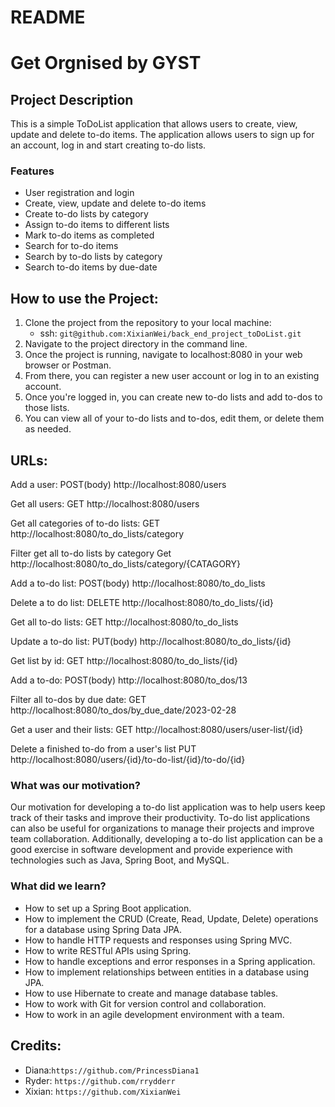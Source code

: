 # README


# Get Orgnised by GYST


## Project Description
This is a simple ToDoList application that allows users to create, view, update and delete to-do items. The application allows users to sign up for an account, log in and start creating to-do lists.


### Features

- User registration and login
- Create, view, update and delete to-do items
- Create to-do lists by category
- Assign to-do items to different lists
- Mark to-do items as completed
- Search for to-do items
- Search by to-do lists by category
- Search to-do items by due-date



## How to use the Project:
1. Clone the project from the repository to your local machine: 
   - ssh: `git@github.com:XixianWei/back_end_project_toDoList.git`
2. Navigate to the project directory in the command line.
3. Once the project is running, navigate to localhost:8080 in your web browser or Postman.
4. From there, you can register a new user account or log in to an existing account.
5. Once you're logged in, you can create new to-do lists and add to-dos to those lists.
6. You can view all of your to-do lists and to-dos, edit them, or delete them as needed.

## URLs:
Add a user:
POST(body)
http://localhost:8080/users

Get all users:
GET
http://localhost:8080/users

Get all categories of to-do lists:
GET
http://localhost:8080/to_do_lists/category

Filter get all to-do lists by category
Get
http://localhost:8080/to_do_lists/category/{CATAGORY}

Add a to-do list:
POST(body)
http://localhost:8080/to_do_lists

Delete a to do list:
DELETE
http://localhost:8080/to_do_lists/{id}

Get all to-do lists:
GET
http://localhost:8080/to_do_lists

Update a to-do list:
PUT(body)
http://localhost:8080/to_do_lists/{id}

Get list by id:
GET
http://localhost:8080/to_do_lists/{id}


Add a to-do:
POST(body)
http://localhost:8080/to_dos/13

Filter all to-dos by due date:
GET
http://localhost:8080/to_dos/by_due_date/2023-02-28

Get a user and their lists:
GET
http://localhost:8080/users/user-list/{id}

Delete a finished to-do from a user's list
PUT
http://localhost:8080/users/{id}/to-do-list/{id}/to-do/{id}



### What was our motivation?
Our motivation for developing a to-do list application was to help users keep track of their tasks and improve their productivity. To-do list applications can also be useful for organizations to manage their projects and improve team collaboration. Additionally, developing a to-do list application can be a good exercise in software development and provide experience with technologies such as Java, Spring Boot, and MySQL.


### What did we learn?

- How to set up a Spring Boot application.
- How to implement the CRUD (Create, Read, Update, Delete) operations for a database using Spring Data JPA.
- How to handle HTTP requests and responses using Spring MVC.
- How to write RESTful APIs using Spring.
- How to handle exceptions and error responses in a Spring application.
- How to implement relationships between entities in a database using JPA.
- How to use Hibernate to create and manage database tables.
- How to work with Git for version control and collaboration. 
- How to work in an agile development environment with a team.


## Credits:
- Diana:`https://github.com/PrincessDiana1`
- Ryder: `https://github.com/rrydderr`
- Xixian: `https://github.com/XixianWei`
